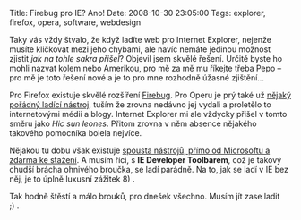 Title: Firebug pro IE? Ano!
Date: 2008-10-30 23:05:00
Tags: explorer, firefox, opera, software, webdesign

Taky vás vždy štvalo, že když ladíte web pro Internet Explorer, nejenže musíte kličkovat mezi jeho chybami, ale navíc nemáte jedinou možnost zjistit *jak na tohle sakra přišel*? Objevil jsem skvělé řešení. Určitě byste ho mohli nazvat kolem nebo Amerikou, pro mě za mě mu říkejte třeba Pepo – pro mě je toto řešení nové a je to pro mne rozhodně úžasné zjištění…

Pro Firefox existuje skvělé rozšíření [Firebug](http://getfirebug.com/). Pro Operu je prý také už [nějaký pořádný ladící nástroj](http://www.opera.com/products/dragonfly/), tuším že zrovna nedávno jej vydali a proletělo to internetovými médii a blogy. Internet Explorer mi ale vždycky přišel v tomto směru jako *Hic sun leones*. Přitom zrovna v něm absence nějakého takového pomocníka bolela nejvíce.

Nějakou tu dobu však existuje [spousta nástrojů, přímo od Microsoftu a zdarma ke stažení](http://blogs.msdn.com/ie/archive/2007/06/22/from-microsoft-teched-2007-web-development-tools-for-internet-explorer.aspx). A musím říci, s **IE Developer Toolbarem**, což je takový chudší brácha ohnivého broučka, se ladí parádně. Na to, jak se ladí v IE bez něj, je to úplně luxusní zážitek 8) .

Tak hodně štěstí a málo brouků, pro dnešek všechno. Musím jít zase ladit ;) .